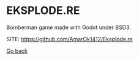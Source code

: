 # EKSPLODE.RE
 
 Bomberman game made with Godot under BSD3.
 
 SITE: https://github.com/AmarOk1412/Eksplode.re

 [Go back](https://portable-linux-apps.github.io/apps.html)
